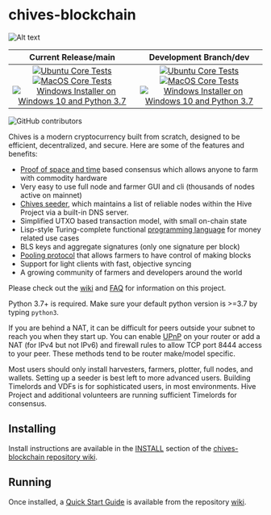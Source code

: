 # chives-blockchain

![Alt text](https://www.chivescoin.org/img/chives_logo.svg)

| Current Release/main | Development Branch/dev |
|         :---:          |          :---:         |
| [![Ubuntu Core Tests](https://github.com/HiveProject2021/chives-light-wallet/actions/workflows/build-test-ubuntu-core.yml/badge.svg)](https://github.com/HiveProject2021/chives-light-wallet/actions/workflows/build-test-ubuntu-core.yml) [![MacOS Core Tests](https://github.com/HiveProject2021/chives-light-wallet/actions/workflows/build-test-macos-core.yml/badge.svg)](https://github.com/HiveProject2021/chives-light-wallet/actions/workflows/build-test-macos-core.yml) [![Windows Installer on Windows 10 and Python 3.7](https://github.com/HiveProject2021/chives-light-wallet/actions/workflows/build-windows-installer.yml/badge.svg)](https://github.com/HiveProject2021/chives-light-wallet/actions/workflows/build-windows-installer.yml)  |  [![Ubuntu Core Tests](https://github.com/HiveProject2021/chives-light-wallet/actions/workflows/build-test-ubuntu-core.yml/badge.svg?branch=dev)](https://github.com/HiveProject2021/chives-light-wallet/actions/workflows/build-test-ubuntu-core.yml) [![MacOS Core Tests](https://github.com/HiveProject2021/chives-light-wallet/actions/workflows/build-test-macos-core.yml/badge.svg?branch=dev)](https://github.com/HiveProject2021/chives-light-wallet/actions/workflows/build-test-macos-core.yml) [![Windows Installer on Windows 10 and Python 3.7](https://github.com/HiveProject2021/chives-light-wallet/actions/workflows/build-windows-installer.yml/badge.svg?branch=dev)](https://github.com/HiveProject2021/chives-light-wallet/actions/workflows/build-windows-installer.yml) |

![GitHub contributors](https://img.shields.io/github/contributors/HiveProject2021/chives-light-wallet?logo=GitHub)

Chives is a modern cryptocurrency built from scratch, designed to be efficient, decentralized, and secure. Here are some of the features and benefits:
* [Proof of space and time](https://docs.google.com/document/d/1tmRIb7lgi4QfKkNaxuKOBHRmwbVlGL4f7EsBDr_5xZE/edit) based consensus which allows anyone to farm with commodity hardware
* Very easy to use full node and farmer GUI and cli (thousands of nodes active on mainnet)
* [Chives seeder](https://github.com/HiveProject2021/chives-light-wallet/wiki/Chives-Seeder-User-Guide), which maintains a list of reliable nodes within the Hive Project via a built-in DNS server.
* Simplified UTXO based transaction model, with small on-chain state
* Lisp-style Turing-complete functional [programming language](https://chialisp.com/) for money related use cases
* BLS keys and aggregate signatures (only one signature per block)
* [Pooling protocol](https://github.com/HiveProject2021/chives-light-wallet/wiki/Pooling-User-Guide) that allows farmers to have control of making blocks
* Support for light clients with fast, objective syncing
* A growing community of farmers and developers around the world

Please check out the [wiki](https://github.com/HiveProject2021/chives-light-wallet/wiki)
and [FAQ](https://github.com/HiveProject2021/chives-light-wallet/wiki/FAQ) for
information on this project.

Python 3.7+ is required. Make sure your default python version is >=3.7
by typing `python3`.

If you are behind a NAT, it can be difficult for peers outside your subnet to
reach you when they start up. You can enable
[UPnP](https://www.homenethowto.com/ports-and-nat/upnp-automatic-port-forward/)
on your router or add a NAT (for IPv4 but not IPv6) and firewall rules to allow
TCP port 8444 access to your peer.
These methods tend to be router make/model specific.

Most users should only install harvesters, farmers, plotter, full nodes, and wallets.
Setting up a seeder is best left to more advanced users.
Building Timelords and VDFs is for sophisticated users, in most environments.
Hive Project and additional volunteers are running sufficient Timelords
for consensus.

## Installing

Install instructions are available in the
[INSTALL](https://github.com/HiveProject2021/chives-light-wallet/wiki/INSTALL)
section of the
[chives-blockchain repository wiki](https://github.com/HiveProject2021/chives-light-wallet/wiki).

## Running

Once installed, a
[Quick Start Guide](https://github.com/HiveProject2021/chives-light-wallet/wiki/Quick-Start-Guide)
is available from the repository
[wiki](https://github.com/HiveProject2021/chives-light-wallet/wiki).
